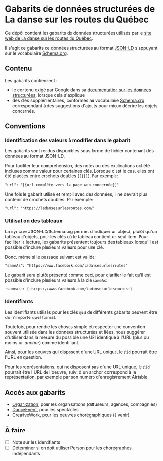 # Gabarits de données structurées de La danse sur les routes du Québec


Ce dépôt contient les gabarits de données structurées utilisés par le [site web de La danse sur les routes du Québec](https://ladansesurlesroutes.com/).

Il s'agit de gabarits de données structurées au format [JSON-LD](https://json-ld.org/) s'appuyant sur le vocabulaire [Schema.org](https://schema.org/).

## Contenu

Les gabarits contiennent :

* le contenu exigé par Google dans sa [documentation sur les données structurées](https://developers.google.com/search/docs/guides/intro-structured-data?hl=fr), lorsque cela s'applique
* des clés supplémentaires, conformes au vocabulaire [Schema.org](https://schema.org/), correspondant à des suggestions d'ajouts pour mieux décrire les objets concernés.


## Conventions

### Identification des valeurs à modifier dans le gabarit

Les gabarits sont rendus disponibles sous forme de fichier contenant des données au format JSON-LD.

Pour faciliter leur compréhension, des notes ou des explications ont été incluses comme valeur pour certaines clés. Lorsque c'est le cas, elles ont été placées entre crochets doubles (`{{}}`). Par exemple:

```
"url": "{{url complète vers la page web concernée}}"
```

Une fois le gabarit utilisé et rempli avec des données, il ne devrait plus contenir de crochets doubles. Par exemple:

```
"url": "https://ladansesurlesroutes.com/"
```

### Utilisation des tableaux

La syntaxe JSON-LD/Schema.org permet d'indiquer un object, plutôt qu'un tableau d'objets, pour les clés où le tableau contient un seul item. Pour faciliter la lecture, les gabarits présentent toujours des tableaux lorsqu'il est possible d'inclure plusieurs valeurs pour une clé.

Donc, même si le passage suivant est valide:

```
"sameAs": "https://www.facebook.com/ladansesurlesroutes"
```

Le gabarit sera plutôt présenté comme ceci, pour clarifier le fait qu'il est possible d'inclure plusieurs valeurs à la clé `sameAs`:

```
"sameAs": ["https://www.facebook.com/ladansesurlesroutes"]
```

### Identifiants

Les identifiants utilisés pour les clés `@id` de différents gabarits peuvent être de n'importe quel format.

Toutefois, pour rendre les choses simple et respecter une convention souvent utilisée dans les données structurées et liées, nous suggérer d'utiliser dans la mesure du possible une URI identique à l'URL (plus ou moins un _anchor_) comme identifiant.

Ainsi, pour les oeuvres qui disposent d'une URL unique, le `@id` pourrait être l'URL en question.

Pour les représentations, qui ne disposent pas d'une URL unique, le `@id` pourrait être l'URL de l'oeuvre, suivi d'un anchor correspond à la représentation, par exemple par son numéro d'enregistrement Airtable.

## Accès aux gabarits

* [Organization](/Organization), pour les organisations (diffuseurs, agences, compagnies)
* [DanceEvent](/DanceEvent), pour les spectacles
* CreativeWork, pour les oeuvres chorégraphiques (à venir)

## À faire

- [ ] Note sur les identifiants
- [ ] Déterminer si on doit utiliser Person pour les chorégraphes indépendants
